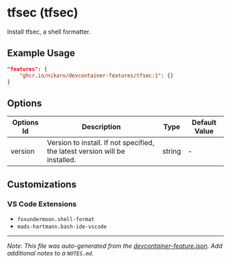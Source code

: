 
# tfsec (tfsec)

Install tfsec, a shell formatter.

## Example Usage

```json
"features": {
    "ghcr.io/nikaro/devcontainer-features/tfsec:1": {}
}
```

## Options

| Options Id | Description | Type | Default Value |
|-----|-----|-----|-----|
| version | Version to install. If not specified, the latest version will be installed. | string | - |

## Customizations

### VS Code Extensions

- `foxundermoon.shell-format`
- `mads-hartmann.bash-ide-vscode`



---

_Note: This file was auto-generated from the [devcontainer-feature.json](https://github.com/nikaro/devcontainer-features/blob/main/src/tfsec/devcontainer-feature.json).  Add additional notes to a `NOTES.md`._
